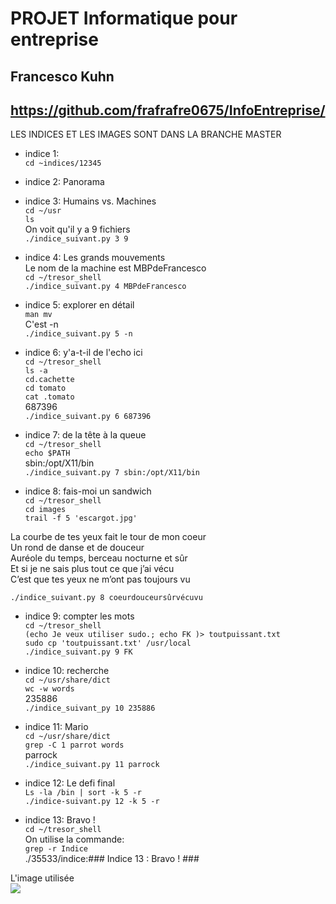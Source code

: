 # PROJET Informatique pour entreprise  
## Francesco Kuhn

## https://github.com/frafrafre0675/InfoEntreprise/  

LES INDICES ET LES IMAGES SONT DANS LA BRANCHE MASTER



- indice 1:  
```cd ~indices/12345```  

- indice 2: Panorama  

- indice 3:  Humains vs. Machines  
```cd ~/usr```  
```ls```  
On voit qu'il y a 9 fichiers  
```./indice_suivant.py 3 9```   
  
- indice 4:  Les grands mouvements  
Le nom de la machine est MBPdeFrancesco  
```cd ~/tresor_shell```  
```./indice_suivant.py 4 MBPdeFrancesco```  
  
- indice 5:  explorer en détail  
```man mv```  
C'est -n  
```./indice_suivant.py 5 -n```  
  
- indice 6:  y'a-t-il de l'echo ici  
```cd ~/tresor_shell```  
```ls -a```  
```cd.cachette```  
```cd tomato```  
```cat .tomato```  
687396  
```./indice_suivant.py 6 687396```  

- indice 7:  de la tête à la queue  
```cd ~/tresor_shell```  
```echo $PATH```  
sbin:/opt/X11/bin  
```./indice_suivant.py 7 sbin:/opt/X11/bin```  
  
- indice 8:  fais-moi un sandwich  
```cd ~/tresor_shell```  
```cd images```  
```trail -f 5 'escargot.jpg'```  

La courbe de tes yeux fait le tour de mon coeur  
Un rond de danse et de douceur  
Auréole du temps, berceau nocturne et sûr  
Et si je ne sais plus tout ce que j’ai vécu  
C’est que tes yeux ne m’ont pas toujours vu  

```./indice_suivant.py 8 coeurdouceursûrvécuvu```  

- indice 9:  compter les mots  
```cd ~/tresor_shell```  
```(echo Je veux utiliser sudo.; echo FK )> toutpuissant.txt```  
```sudo cp 'toutpuissant.txt' /usr/local```  
```./indice_suivant.py 9 FK```  

  
- indice 10:  recherche  
```cd ~/usr/share/dict```  
```wc -w words```  
235886  
```./indice_suivant_py 10 235886```  


  
- indice 11:  Mario  
```cd ~/usr/share/dict```  
```grep -C 1 parrot words```  
parrock  
```./indice_suivant.py 11 parrock```  

- indice 12:  Le defi final  
```Ls -la /bin | sort -k 5 -r```  
```./indice-suivant.py 12 -k 5 -r```  

- indice 13:  Bravo !  
```cd ~/tresor_shell```  
On utilise la commande:  
```grep -r Indice```  
./35533/indice:### Indice 13 : Bravo ! ###  

L'image utilisée  
![](https://github.com/frafrafre0675/InfoEntrep/blob/master/images/escargot.jpg)
